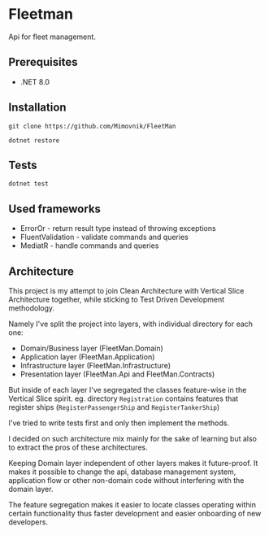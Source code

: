 # Fleetman

Api for fleet management.

## Prerequisites

- .NET 8.0

## Installation

```
git clone https://github.com/Mimovnik/FleetMan
```

```
dotnet restore
```

## Tests

```
dotnet test
```

## Used frameworks

- ErrorOr - return result type instead of throwing exceptions
- FluentValidation - validate commands and queries
- MediatR - handle commands and queries

## Architecture

This project is my attempt to join Clean Architecture with Vertical Slice Architecture together, while sticking to Test Driven Development methodology.

Namely I've split the project into layers, with individual directory for each one:

- Domain/Business layer (FleetMan.Domain)
- Application layer (FleetMan.Application)
- Infrastructure layer (FleetMan.Infrastructure)
- Presentation layer (FleetMan.Api and FleetMan.Contracts)

But inside of each layer I've segregated the classes feature-wise in the Vertical Slice spirit.
eg. directory `Registration` contains features that register ships (`RegisterPassengerShip` and `RegisterTankerShip`)


I've tried to write tests first and only then implement the methods.


I decided on such architecture mix mainly for the sake of learning but also to extract the pros of these architectures.


Keeping Domain layer independent of other layers makes it future-proof.
It makes it possible to change the api, database management system, application flow or other non-domain code without interfering with the domain layer.

The feature segregation makes it easier to locate classes operating within certain functionality thus faster development and easier onboarding of new developers.
